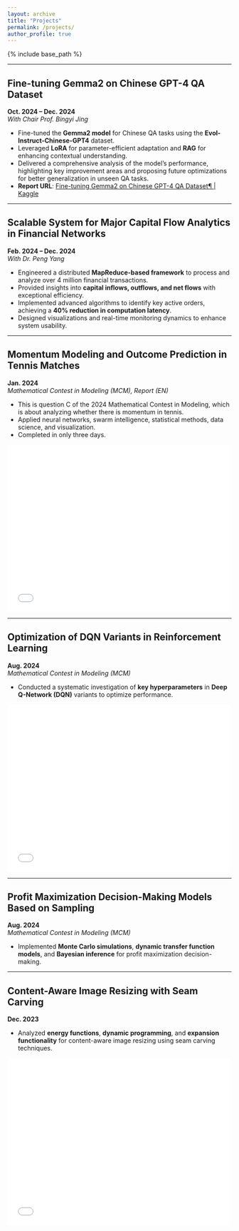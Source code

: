 ```yaml
---
layout: archive
title: "Projects"
permalink: /projects/
author_profile: true
---
```


{% include base_path %}

---

## Fine-tuning Gemma2 on Chinese GPT-4 QA Dataset

**Oct. 2024 – Dec. 2024**  
*With Chair Prof. Bingyi Jing*  

- Fine-tuned the **Gemma2 model** for Chinese QA tasks using the **Evol-Instruct-Chinese-GPT4** dataset.  
- Leveraged **LoRA** for parameter-efficient adaptation and **RAG** for enhancing contextual understanding.  
- Delivered a comprehensive analysis of the model’s performance, highlighting key improvement areas and proposing future optimizations for better generalization in unseen QA tasks.  
- **Report URL**: [Fine-tuning Gemma2 on Chinese GPT-4 QA Dataset¶ | Kaggle](https://www.kaggle.com/code/mengmenggao/fine-tuning-gemma2-on-chinese-gpt-4-qa-dataset)

---

## Scalable System for Major Capital Flow Analytics in Financial Networks

**Feb. 2024 – Dec. 2024**  
*With Dr. Peng Yang*  

- Engineered a distributed **MapReduce-based framework** to process and analyze over 4 million financial transactions.  
- Provided insights into **capital inflows, outflows, and net flows** with exceptional efficiency.  
- Implemented advanced algorithms to identify key active orders, achieving a **40% reduction in computation latency**.  
- Designed visualizations and real-time monitoring dynamics to enhance system usability.  

---

## Momentum Modeling and Outcome Prediction in Tennis Matches

**Jan. 2024**  
*Mathematical Contest in Modeling (MCM), Report (EN)*  

- This is question C of the 2024 Mathematical Contest in Modeling, which is about analyzing whether there is momentum in tennis.
- Applied neural networks, swarm intelligence, statistical methods, data science, and visualization.
- Completed in only three days.

<embed src="/files/MCM.pdf" width="500" height="375" type="application/pdf">

---

## Optimization of DQN Variants in Reinforcement Learning

**Aug. 2024**  
*Mathematical Contest in Modeling (MCM)*  

- Conducted a systematic investigation of **key hyperparameters** in **Deep Q-Network (DQN)** variants to optimize performance.  

<embed src="/files/AIB_Report.pdf" width="500" height="375" type="application/pdf">

---

## Profit Maximization Decision-Making Models Based on Sampling

**Aug. 2024**  
*Mathematical Contest in Modeling (MCM)*  

- Implemented **Monte Carlo simulations**, **dynamic transfer function models**, and **Bayesian inference** for profit maximization decision-making.  

---

## Content-Aware Image Resizing with Seam Carving

**Dec. 2023**  

- Analyzed **energy functions**, **dynamic programming**, and **expansion functionality** for content-aware image resizing using seam carving techniques.

<embed src="/files/Seamca.pdf" width="500" height="375" type="application/pdf">
